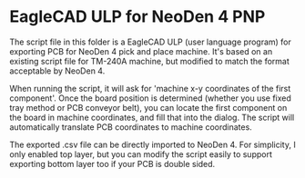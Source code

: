 # EagleCAD ULP for NeoDen 4 PNP

The script file in this folder is a EagleCAD ULP (user language program) for exporting PCB for NeoDen 4 pick and place machine. It's based on an existing script file for TM-240A machine, but modified to match the format acceptable by NeoDen 4.

When running the script, it will ask for 'machine x-y coordinates of the first component'. Once the board position is determined (whether you use fixed tray method or PCB conveyor belt), you can locate the first component on the board in machine coordinates, and fill that into the dialog. The script will automatically translate PCB coordinates to machine coordinates.

The exported .csv file can be directly imported to NeoDen 4. For simplicity, I only enabled top layer, but you can modify the script easily to support exporting bottom layer too if your PCB is double sided.

